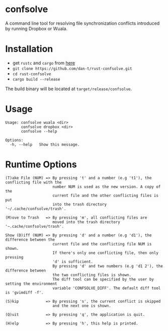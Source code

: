confsolve
=========

A command line tool for resolving file synchronization conflicts introduced by
running Dropbox or Wuala.

Installation
============

* get `rustc` and `cargo` from [here](<http://www.rust-lang.org/install.html>)
* `git clone https://github.com/dan-t/rust-confsolve.git`
* `cd rust-confsolve`
* `cargo build --release`

The build binary will be located at `target/release/confsolve`.

Usage
=====

    Usage: confsolve wuala <dir>
           confsolve dropbox <dir>
           confsolve --help
    
    Options:
      -h, --help   Show this message.

Runtime Options
===============

    (T)ake File (NUM) => By pressing 't' and a number (e.g 't1'), the conflicting file with the
                         number NUM is used as the new version. A copy of the
                         current file and the other conflicting files is put
                         into the trash directory '~/.cache/confsolve/trash'.

    (M)ove to Trash   => By pressing 'm', all conflicting files are
                         moved into the trash directory '~.cache/confsolve/trash'.

    Show (D)iff (NUM) => By pressing 'd' and a number (e.g 'd1'), the difference between the
                         current file and the conflicting file NUM is shown.
                         If there's only one conflicting file, then only pressing
                         'd' is sufficient.
                         By pressing 'd' and two numbers (e.g 'd1 2'), the difference between
                         the two conflicting files is shown.
                         The diff tool can be specified by the user by setting the environment
                         variable 'CONFSOLVE_DIFF'. The default diff tool is 'gvimdiff -f'.

    (S)kip            => By pressing 's', the current conflict is skipped
                         and the next one is shown.

    (Q)uit            => By pressing 'q', the application is quit.

    (H)elp            => By pressing 'h', this help is printed.
